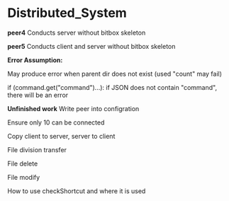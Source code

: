 # Distributed_System

**peer4**
Conducts server without bitbox skeleton


**peer5**
Conducts client and server without bitbox skeleton


**Error Assumption:**

May produce error when parent dir does not exist (used "count" may fail)

if (command.get("command")...): if JSON does not contain "command", there will be an error



**Unfinished work**
Write peer into configration

Ensure only 10 can be connected

Copy client to server, server to client

File division transfer

File delete

File modify

How to use checkShortcut and where it is used
